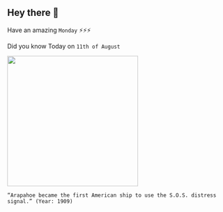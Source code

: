 ## Hey there 👋
Have an amazing `Monday` ⚡⚡⚡

Did you know Today on `11th of August`
 
 [<img src="https://files.nc.gov/ncdcr/this-day-nc/august_11_araphoe.jpg" width="300" />](https://www.ncdcr.gov/blog/2015/08/11/distress-signal-sos-first-heard-at-hatteras-1909) 
 ```
“Arapahoe became the first American ship to use the S.O.S. distress signal.” (Year: 1909)
```
